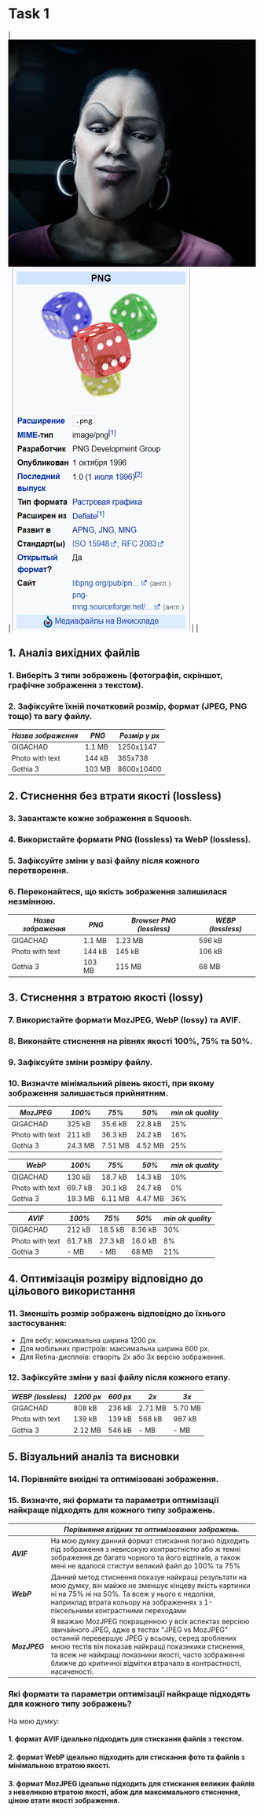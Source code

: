 # Task 1

|![Gigachad](https://github.com/MRBorovski/Workshop_1_Tihonov_Vlad/blob/main/Workshop/GIGACHAD.png)|![PWT](https://github.com/MRBorovski/Workshop_1_Tihonov_Vlad/blob/main/Workshop/Photo%20with%20text.png) | |

## 1. Аналіз вихідних файлів
### 1.	Виберіть 3 типи зображень (фотографія, скріншот, графічне зображення з текстом).

### 2.	Зафіксуйте їхній початковий розмір, формат (JPEG, PNG тощо) та вагу файлу.
|***Назва зображення***|  ***PNG***  | ***Розмір у px*** |
|----------------------|-------------|-------------------|
| GIGACHAD             |   1.1 MB    |     1250x1147     |
| Photo with text      |   144 kB    |     365x738       |
| Gothia 3             |   103 MB    |     8600x10400    |

## 2. Стиснення без втрати якості (lossless)
### 3.  Завантажте кожне зображення в Squoosh.
### 4.  Використайте формати PNG (lossless) та WebP (lossless).
### 5.  Зафіксуйте зміни у вазі файлу після кожного перетворення.
### 6.  Переконайтеся, що якість зображення залишилася незмінною.

|***Назва зображення***|  ***PNG***  |***Browser PNG (lossless)***|***WEBP (lossless)***|
|----------------------|-------------|----------------------------|---------------------|
| GIGACHAD             |  1.1 MB     |           1.23 MB          |       596 kB        |
| Photo with text      |  144 kB     |           145 kB           |       106 kB        |
| Gothia 3             |  103 MB     |           115 MB           |       68 MB         |

## 3. Стиснення з втратою якості (lossy)
### 7.  Використайте формати MozJPEG, WebP (lossy) та AVIF.
### 8.  Виконайте стиснення на рівнях якості 100%, 75% та 50%.
### 9.  Зафіксуйте зміни розміру файлу.
### 10. Визначте мінімальний рівень якості, при якому зображення залишається прийнятним.

| ***MozJPEG***  | ***100%***| ***75%*** |***50%***|***min ok quality***|
|----------------|-----------|-----------|---------|--------------------|
| GIGACHAD       |  325 kB   |  35.6 kB  | 22.8 kB |         25%        |
| Photo with text|  211 kB   |  36.3 kB  | 24.2 kB |         16%        |
| Gothia 3       |  24.3 MB  |  7.51 MB  | 4.52 MB |         25%        |

|   ***WebP***   | ***100%***| ***75%*** |***50%***|***min ok quality***|
|----------------|-----------|-----------|---------|--------------------|
| GIGACHAD       |  130 kB   |  18.7 kB  | 14.3 kB |         10%        |
| Photo with text|  69.7 kB  |  30.1 kB  | 24.7 kB |         0%         |
| Gothia 3       |  19.3 MB  |  6.11 MB  | 4.47 MB |         36%        |

|   ***AVIF***   | ***100%***| ***75%*** |***50%***|***min ok quality***|
|----------------|-----------|-----------|---------|--------------------|
| GIGACHAD       |  212 kB   |  18.5 kB  | 8.36 kB |         30%        |
| Photo with text|  61.7 kB  |  27.3 kB  | 16.0 kB |         8%         |
| Gothia 3       |    - MB   |    - MB   | 68 MB   |         21%        |

## 4. Оптимізація розміру відповідно до цільового використання
### 11. Зменшіть розмір зображень відповідно до їхнього застосування:
- Для вебу: максимальна ширина 1200 px.
- Для мобільних пристроїв: максимальна ширина 600 px.
- Для Retina-дисплеїв: створіть 2x або 3x версію зображення.
### 12. Зафіксуйте зміни у вазі файлу після кожного етапу.

|***WEBP (lossless)***|***1200 px***|***600 px***|***2x***| ***3x*** |
|---------------------|-------------|------------|--------|----------|
| GIGACHAD            |   808 kB    |   236 kB   | 2.71 MB|  5.70 MB |
| Photo with text     |   139 kB    |   139 kB   | 568 kB |  987 kB  |
| Gothia 3            |   2.12 MB   |   546 kB   | -  MB  |  -  MB   |

## 5. Візуальний аналіз та висновки
### 14.  Порівняйте вихідні та оптимізовані зображення.
### 15.  Визначте, які формати та параметри оптимізації найкраще підходять для кожного типу зображень.

|                  |                                                                                                                                      ***Порівняння вхідних та оптимізованих зображень.***                                                                                                                                                  |
|------------------|--------------------------------------------------------------------------------------------------------------------------------------------------------------------------------------------------------------------------------------------------------------------------------------------------------------------------------------------|
|   ***AVIF***     | На мою думку данний формат стискання погано підходить під зображення з невисокую контрастністю або ж темні зображення де багато чорного та його відтінків, а також мені не вдалося стистуи великий файл до 100% та 75%                                                                                                                     |
|   ***WebP***     | Данний метод стиснення показуе найкращі результати на мою думку, він майже не зменшує кінцеву якість картинки ні на 75% ні на 50%. Та всеж у нього є недоліки, наприклад втрата кольору на зображеннях з 1-піксельними контрастними переходами                                                                                             |
| ***MozJPEG***    | Я вважаю MozJPEG покращенною у всіх аспектах версією звичайного JPEG, адже в тестах "JPEG vs MozJPEG" останній перевершує JPEG у всьому, серед зроблених мною тестів він показав найкращі показнкики стиснення, та всеж не найкращі показники якості, часто зображення ближче до критичної відмітки втрачало в контрастності, насиченості. |

###  Які формати та параметри оптимізації найкраще підходять для кожного типу зображень?
На мою думку: 
#### 1. формат AVIF ідеально підходить для стискання файлів з текстом.
#### 2. формат WebP ідеально підходить для стискання фото та файлів з мінімальною втратою якості.
#### 3. формат MozJPEG ідеально підходить для стискання великих файлів з невеликою втратою якості, абож для максимального стиснення, ціною втати якості зображення.
